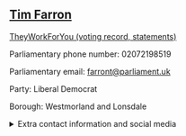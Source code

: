 ## <a href="https://members.parliament.uk/member/1591/contact">Tim Farron</a>

<a href="https://www.theyworkforyou.com/mp/11923/tim_farron/westmorland_and_lonsdale">TheyWorkForYou (voting record, statements)</a> 

Parliamentary phone number: 02072198519 

Parliamentary email: farront@parliament.uk 

Party: Liberal Democrat 

Borough: Westmorland and Lonsdale 

<details><summary>Extra contact information and social media</summary> 
<li>Website: http://www.timfarron.co.uk/</li>
<li>Twitter: https://twitter.com/timfarron</li>
<li>Constituency office phone number: 01539723403</li>
<li>Constituency office email: tim@timfarron.co.uk</li>
<li>Facebook:</li>
<li>Instagram:</li>
<li>Youtube:</li>
<li>Linkedin:</li>
<li>Government department phone number:</li>
<li>Government department email:</li>
<li>Threads:</li>
<li>Party office phone number:</li>
<li>Party office email:</li>
<li>Tiktok:</li>
</details>
